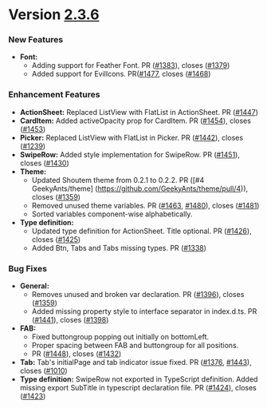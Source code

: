# Version [2.3.6](https://github.com/GeekyAnts/NativeBase/releases/tag/v2.3.6)

### New Features
-   **Font:**
    -   Adding support for Feather Font. PR ([#1383](https://github.com/GeekyAnts/NativeBase/pull/1383)), closes ([#1379](https://github.com/GeekyAnts/NativeBase/issues/1379))
    -   Added support for EvilIcons. PR([#1477](https://github.com/GeekyAnts/NativeBase/pull/1477), closes ([#1468](https://github.com/GeekyAnts/NativeBase/issues/1468))


### Enhancement Features

-   **ActionSheet:** Replaced ListView with FlatList in ActionSheet. PR ([#1447](https://github.com/GeekyAnts/NativeBase/pull/1447))
-   **CardItem:** Added activeOpacity prop for CardItem. PR ([#1454](https://github.com/GeekyAnts/NativeBase/pull/1454)), closes ([#1453](https://github.com/GeekyAnts/NativeBase/issues/1453))
-   **Picker:** Replaced ListView with FlatList in Picker. PR ([#1442](https://github.com/GeekyAnts/NativeBase/pull/1442)), closes ([#1239](https://github.com/GeekyAnts/NativeBase/issues/1239))
-   **SwipeRow:** Added style implementation for SwipeRow. PR ([#1451](https://github.com/GeekyAnts/NativeBase/pull/1451)), closes ([#1430](https://github.com/GeekyAnts/NativeBase/issues/1430))
-   **Theme:**
    -   Updated Shoutem theme from 0.2.1 to 0.2.2. PR ([#4 GeekyAnts/theme]
    (https://github.com/GeekyAnts/theme/pull/4)), closes ([#1359](https://github.com/GeekyAnts/NativeBase/issues/1359))
    -   Removed unused theme variables. PR ([#1463](https://github.com/GeekyAnts/NativeBase/pull/1463), [#1480](https://github.com/GeekyAnts/NativeBase/pull/1480)), closes ([#1481](https://github.com/GeekyAnts/NativeBase/issues/1481))
    -   Sorted variables component-wise alphabetically.
-   **Type definition:**
    -   Updated type definition for ActionSheet. Title optional. PR ([#1426](https://github.com/GeekyAnts/NativeBase/pull/1426)), closes ([#1425](https://github.com/GeekyAnts/NativeBase/issues/1425))
    -   Added Btn, Tabs and Tabs missing types. PR ([#1338](https://github.com/GeekyAnts/NativeBase/pull/1338))


### Bug Fixes

-   **General:**
    -   Removes unused and broken var declaration. PR ([#1396](https://github.com/GeekyAnts/NativeBase/pull/1396)), closes ([#1359](https://github.com/GeekyAnts/NativeBase/issues/1359))
    -   Added missing property style to interface separator in index.d.ts. PR ([#1441](https://github.com/GeekyAnts/NativeBase/pull/1441)), closes ([#1398](https://github.com/GeekyAnts/NativeBase/issues/1398))
-   **FAB:** 
    -   Fixed buttongroup popping out initially on bottomLeft.
    -   Proper spacing between FAB and buttongroup 
    for all positions.
    -   PR ([#1448](https://github.com/GeekyAnts/NativeBase/pull/1448)), closes ([#1432](https://github.com/GeekyAnts/NativeBase/issues/1432))
-   **Tab:** Tab's initialPage and tab indicator issue fixed. PR ([#1376](https://github.com/GeekyAnts/NativeBase/pull/1376), [#1443](https://github.com/GeekyAnts/NativeBase/pull/1443)), closes ([#1010](https://github.com/GeekyAnts/NativeBase/issues/1010))
-   **Type definition:** SwipeRow not exported in TypeScript definition. Added missing export SubTitle in typescript 
    declaration file. PR ([#1424](https://github.com/GeekyAnts/NativeBase/pull/1424)), closes ([#1423](https://github.com/GeekyAnts/NativeBase/issues/1423))